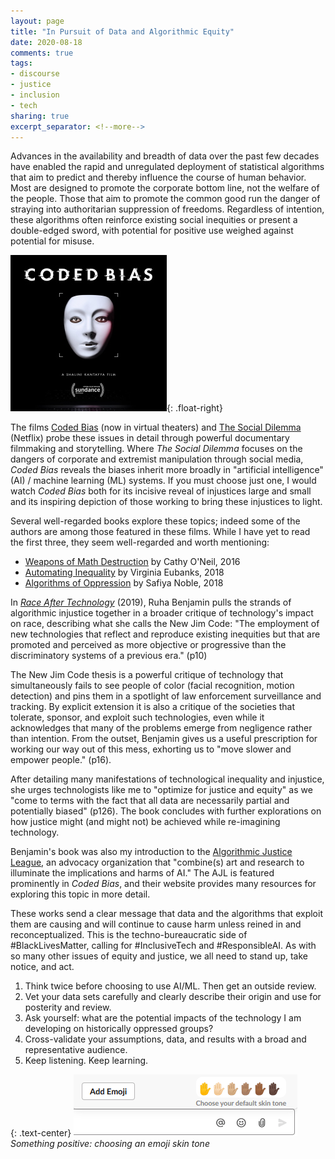 ```yaml
---
layout: page
title: "In Pursuit of Data and Algorithmic Equity"
date: 2020-08-18
comments: true
tags:
- discourse
- justice
- inclusion
- tech
sharing: true
excerpt_separator: <!--more-->
---
```


Advances in the availability and breadth of data over the past few decades have
enabled the rapid and unregulated deployment of statistical algorithms that aim
to predict and thereby influence the course of human behavior. Most are designed
to promote the corporate bottom line, not the welfare of the people. Those that
aim to promote the common good run the danger of straying into authoritarian
suppression of freedoms. Regardless of intention, these algorithms often
reinforce existing social inequities or present a double-edged sword, with
potential for positive use weighed against potential for misuse.

<!--more-->

![Coded Bias film poster](/images/CODED_Instagram_Post_1080px.jpg){: .float-right}

The films [Coded Bias](https://www.codedbias.com/) (now in virtual theaters) and
[The Social Dilemma](https://www.thesocialdilemma.com/) (Netflix) probe these
issues in detail through powerful documentary filmmaking and storytelling. Where
_The Social Dilemma_ focuses on the dangers of corporate and extremist
manipulation through social media, _Coded Bias_ reveals the biases inherit more
broadly in "artificial intelligence" (AI) / machine learning (ML) systems. If
you must choose just one, I would watch _Coded Bias_ both for its incisive
reveal of injustices large and small and its inspiring depiction of those
working to bring these injustices to light.

Several well-regarded books explore these topics; indeed some of the authors are
among those featured in these films. While I have yet to read the first three,
they seem well-regarded and worth mentioning:

* [Weapons of Math Destruction](https://weaponsofmathdestructionbook.com/) by
  Cathy O'Neil, 2016
* [Automating Inequality](https://virginia-eubanks.com/) by Virginia Eubanks,
  2018
* [Algorithms of Oppression](http://algorithmsofoppression.com/) by Safiya
  Noble, 2018

In _[Race After Technology](https://www.ruhabenjamin.com/race-after-technology)_
(2019), Ruha Benjamin pulls the strands of algorithmic injustice together in a
broader critique of technology's impact on race, describing what she calls the
New Jim Code: "The employment of new technologies that reflect and reproduce
existing inequities but that are promoted and perceived as more objective or
progressive than the discriminatory systems of a previous era." (p10)

The New Jim Code thesis is a powerful critique of technology that simultaneously
fails to see people of color (facial recognition, motion detection) and pins
them in a spotlight of law enforcement surveillance and tracking. By explicit
extension it is also a critique of the societies that tolerate, sponsor, and
exploit such technologies, even while it acknowledges that many of the problems
emerge from negligence rather than intention. From the outset, Benjamin gives us
a useful prescription for working our way out of this mess, exhorting us to
"move slower and empower people." (p16).

After detailing many manifestations of technological inequality and injustice,
she urges technologists like me to "optimize for justice and equity" as we "come
to terms with the fact that all data are necessarily partial and potentially
biased" (p126). The book concludes with further explorations on how justice
might (and might not) be achieved while re-imagining technology.

Benjamin's book was also my introduction to the [Algorithmic Justice
League](https://www.ajl.org/), an advocacy organization that "combine(s) art and
research to illuminate the implications and harms of AI." The AJL is featured
prominently in _Coded Bias_, and their website provides many resources for
exploring this topic in more detail.

These works send a clear message that data and the algorithms that exploit them
are causing and will continue to cause harm unless reined in and reconceptualized.
This is the techno-bureaucratic side of #BlackLivesMatter, calling for
#InclusiveTech and #ResponsibleAI. As with so many other issues of equity and
justice, we all need to stand up, take notice, and act.

1. Think twice before choosing to use AI/ML. Then get an outside review.
2. Vet your data sets carefully and clearly describe their origin and use for
   posterity and review.
3. Ask yourself: what are the potential impacts of the technology I am
   developing on historically oppressed groups?
4. Cross-validate your assumptions, data, and results with a broad and
   representative audience.
5. Keep listening. Keep learning.

{: .text-center}
![Slack - choosing skin tone](/images/choose_skin_tone.png)<br>
_Something positive: choosing an emoji skin tone_
